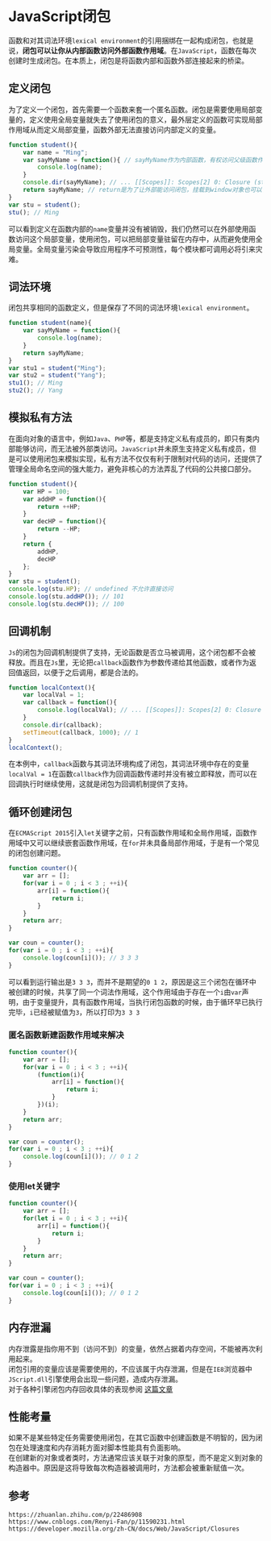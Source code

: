 # JavaScript闭包

函数和对其词法环境`lexical environment`的引用捆绑在一起构成闭包，也就是说，**闭包可以让你从内部函数访问外部函数作用域**。在`JavaScript`，函数在每次创建时生成闭包。在本质上，闭包是将函数内部和函数外部连接起来的桥梁。

## 定义闭包
为了定义一个闭包，首先需要一个函数来套一个匿名函数。闭包是需要使用局部变量的，定义使用全局变量就失去了使用闭包的意义，最外层定义的函数可实现局部作用域从而定义局部变量，函数外部无法直接访问内部定义的变量。

```JavaScript
function student(){
    var name = "Ming";
    var sayMyName = function(){ // sayMyName作为内部函数，有权访问父级函数作用域student中的变量
        console.log(name);
    }
    console.dir(sayMyName); // ... [[Scopes]]: Scopes[2] 0: Closure (student) {name: "Ming"} 1: Global ...
    return sayMyName; // return是为了让外部能访问闭包，挂载到window对象也可以 
}
var stu = student(); 
stu(); // Ming
```
可以看到定义在函数内部的`name`变量并没有被销毁，我们仍然可以在外部使用函数访问这个局部变量，使用闭包，可以把局部变量驻留在内存中，从而避免使用全局变量。全局变量污染会导致应用程序不可预测性，每个模块都可调用必将引来灾难。

## 词法环境
闭包共享相同的函数定义，但是保存了不同的词法环境`lexical environment`。

```JavaScript
function student(name){
    var sayMyName = function(){
        console.log(name);
    }
    return sayMyName;
}
var stu1 = student("Ming"); 
var stu2 = student("Yang"); 
stu1(); // Ming
stu2(); // Yang
```

## 模拟私有方法
在面向对象的语言中，例如`Java`、`PHP`等，都是支持定义私有成员的，即只有类内部能够访问，而无法被外部类访问。`JavaScript`并未原生支持定义私有成员，但是可以使用闭包来模拟实现，私有方法不仅仅有利于限制对代码的访问，还提供了管理全局命名空间的强大能力，避免非核心的方法弄乱了代码的公共接口部分。

```JavaScript
function student(){
    var HP = 100;
    var addHP = function(){
        return ++HP;
    }
    var decHP = function(){
        return --HP;
    }
    return {
        addHP,
        decHP
    };
}
var stu = student();
console.log(stu.HP); // undefined 不允许直接访问
console.log(stu.addHP()); // 101
console.log(stu.decHP()); // 100
```

## 回调机制
`Js`的闭包为回调机制提供了支持，无论函数是否立马被调用，这个闭包都不会被释放。而且在`Js`里，无论把`callback`函数作为参数传递给其他函数，或者作为返回值返回，以便于之后调用，都是合法的。
```javascript
function localContext(){
    var localVal = 1;
    var callback = function(){
        console.log(localVal); // ... [[Scopes]]: Scopes[2] 0: Closure (localContext) {localVal: 1} 1: Global ...
    }
    console.dir(callback);
    setTimeout(callback, 1000); // 1
}
localContext();
```
在本例中，`callback`函数与其词法环境构成了闭包，其词法环境中存在的变量`localVal = 1`在函数`callback`作为回调函数传递时并没有被立即释放，而可以在回调执行时继续使用，这就是闭包为回调机制提供了支持。

## 循环创建闭包
在`ECMAScript 2015`引入`let`关键字之前，只有函数作用域和全局作用域，函数作用域中又可以继续嵌套函数作用域，在`for`并未具备局部作用域，于是有一个常见的闭包创建问题。

```JavaScript
function counter(){
    var arr = [];
    for(var i = 0 ; i < 3 ; ++i){
        arr[i] = function(){
            return i;
        }
    }
    return arr;
}

var coun = counter();
for(var i = 0 ; i < 3 ; ++i){
    console.log(coun[i]()); // 3 3 3
}
```
可以看到运行输出是`3 3 3`，而并不是期望的`0 1 2`，原因是这三个闭包在循环中被创建的时候，共享了同一个词法作用域，这个作用域由于存在一个`i`由`var`声明，由于变量提升，具有函数作用域，当执行闭包函数的时候，由于循环早已执行完毕，`i`已经被赋值为`3`，所以打印为`3 3 3`

### 匿名函数新建函数作用域来解决

```JavaScript
function counter(){
    var arr = [];
    for(var i = 0 ; i < 3 ; ++i){
        (function(i){
            arr[i] = function(){
                return i;
            }
        })(i);
    }
    return arr;
}

var coun = counter();
for(var i = 0 ; i < 3 ; ++i){
    console.log(coun[i]()); // 0 1 2
}
```

### 使用let关键字
```JavaScript
function counter(){
    var arr = [];
    for(let i = 0 ; i < 3 ; ++i){
        arr[i] = function(){
            return i;
        }
    }
    return arr;
}

var coun = counter();
for(var i = 0 ; i < 3 ; ++i){
    console.log(coun[i]()); // 0 1 2
}
```

## 内存泄漏
内存泄露是指你用不到（访问不到）的变量，依然占据着内存空间，不能被再次利用起来。  
闭包引用的变量应该是需要使用的，不应该属于内存泄漏，但是在`IE8`浏览器中`JScript.dll`引擎使用会出现一些问题，造成内存泄漏。  
对于各种引擎闭包内存回收具体的表现参阅 [这篇文章](https://www.cnblogs.com/rubylouvre/p/3345294.html)

## 性能考量
如果不是某些特定任务需要使用闭包，在其它函数中创建函数是不明智的，因为闭包在处理速度和内存消耗方面对脚本性能具有负面影响。  
在创建新的对象或者类时，方法通常应该关联于对象的原型，而不是定义到对象的构造器中。原因是这将导致每次构造器被调用时，方法都会被重新赋值一次。

## 参考
```
https://zhuanlan.zhihu.com/p/22486908
https://www.cnblogs.com/Renyi-Fan/p/11590231.html
https://developer.mozilla.org/zh-CN/docs/Web/JavaScript/Closures
```